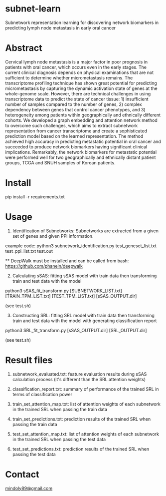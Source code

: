 # subnet-learn
Subnetwork representation learning for discovering network biomarkers in predicting lymph node metastasis in early oral cancer

# Abstract
Cervical lymph node metastasis is a major factor in poor prognosis in patients with oral cancer, which occurs even in the early stages. The current clinical diagnosis depends on physical examinations that are not sufficient to determine whether micrometastasis remains. The transcriptome profiling technique has shown great potential for predicting micrometastasis by capturing the dynamic activation state of genes at the whole-genome scale. However, there are  technical challenges in using transcriptome data to predict the state of cancer tissue: 1) insufficient number of samples compared to the number of genes, 2) complex dependency between genes that control cancer phenotypes, and 3) heterogeneity among patients within geographically and ethnically different cohorts. We developed a  graph embedding and attention network method to overcome such challenges, which aims to extract subnetwork representation from cancer transcriptome and create a sophisticated prediction model based on the learned representation. The method achieved high accuracy in predicting metastatic potential in oral cancer and succeeded to produce network biomarkers having significant clinical implications. Remarkably, the network biomarkers for metastatic potential were performed well for two geographically and ethnically distant patient groups, TCGA and SNUH samples of Korean patients.

# Install
pip install -r requirements.txt

# Usage
1) Identification of Subnetworks: Subnetworks are extracted from a given set of genes and given PPI information.

example code: python3 subnetwork_identification.py test_geneset_list.txt test_ppi_list.txt test.out

** DeepWalk must be installed and can be called from bash: https://github.com/phanein/deepwalk

2) Calculating sSAS: fitting sSAS model with train data then transforming train and test data with the model

python3 sSAS_fit_transform.py [SUBNETWORK_LIST.txt] [TRAIN_TPM_LIST.txt] [TEST_TPM_LIST.txt] [sSAS_OUTPUT.dir]

(see test.sh)

3) Constructing SRL: fitting SRL model with train data then transforming train and test data with the model with generating classification report

python3 SRL_fit_transform.py [sSAS_OUTPUT.dir] [SRL_OUTPUT.dir]

(see test.sh)

# Result files
1) subnetwork_evaluated.txt: feature evaluation results during sSAS calculation process (it's different than the SRL attention weights)

2) classification_report.txt: summary of performance of the trained SRL in terms of classification power

3) train_set_attention_map.txt: list of attention weights of each subnetwork in the trained SRL when passing the train data

4) train_set_predictions.txt: prediction results of the trained SRL when passing the train data

5) test_set_attention_map.txt: list of attention weights of each subnetwork in the trained SRL when passing the test data

6) test_set_predictions.txt: prediction results of the trained SRL when passing the test data




# Contact
mindoly89@gmail.com
